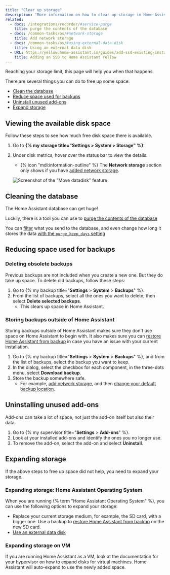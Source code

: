 ```yaml
---
title: "Clear up storage"
description: "More information on how to clear up storage in Home Assistant."
related:
  - docs: /integrations/recorder/#service-purge
    title: purge the contents of the database
  - docs: /common-tasks/os/#network-storage
    title: Add network storage
  - docs: /common-tasks/os/#using-external-data-disk
    title: Using an external data disk
  - URL: https://yellow.home-assistant.io/guides/add-ssd-existing-installation/
    title: Adding an SSD to Home Assistant Yellow
---
```


Reaching your storage limit, this page will help you when that happens.

There are several things you can do to free up some space:

- [Clean the database](#cleaning-the-database)
- [Reduce space used for backups](#reducing-space-used-for-backups)
- [Uninstall unused add-ons](#uninstalling-unused-add-ons)
- [Expand storage](#expanding-storage)

## Viewing the available disk space

Follow these steps to see how much free disk space there is available.

1. Go to **{% my storage title="Settings > System > Storage" %}**.
2. Under disk metrics, hover over the status bar to view the details.
   - {% icon "mdi:information-outline" %} The **Network storage** section only shows if you have [added network storage](/common-tasks/os/#network-storage).

   ![Screenshot of the "Move datadisk" feature](/images/screenshots/storage_view_free-diskspace.png)

## Cleaning the database

The Home Assistant database can get huge!

Luckily, there is a tool you can use to [purge the contents of the database](/integrations/recorder/#service-purge)

You can [filter](/integrations/recorder/#configure-filter) what you send to
the database, and even change how long it stores the data
[with the `purge_keep_days` setting](/integrations/recorder/#purge_keep_days)

## Reducing space used for backups

### Deleting obsolete backups

Previous backups are not included when you create a new one. But they do take up space. To delete old backups, follow these steps:

1. Go to {% my backup title="**Settings** > **System** > **Backups**" %}.
2. From the list of backups, select all the ones you want to delete, then select **Delete selected backups**.
   - This clears up space in Home Assistant.

### Storing backups outside of Home Assistant

Storing backups outside of Home Assistant makes sure they don't use space on Home Assistant to begin with. It also makes sure you can [restore Home Assistant from backup](/common-tasks/os/#restoring-a-backup) in case you have an issue with your current installation.

1. Go to {% my backup title="**Settings** > **System** > **Backups**" %}, and from the list of backups, select the backup you want to keep.
2. In the dialog, select the checkbox for each component, in the three-dots menu, select **Download backup**.
3. Store the backup somewhere safe.
   - For example, [add network storage](/common-tasks/os/#network-storage), and then [change your default backup location](/common-tasks/os/#change-default-backup-location).

## Uninstalling unused add-ons

Add-ons can take a lot of space, not just the add-on itself but also their data.

1. Go to {% my supervisor title="**Settings** > **Add-ons**" %}.
2. Look at your installed add-ons and identify the ones you no longer use.
3. To remove the add-on, select the add-on and select **Uninstall**.

## Expanding storage

If the above steps to free up space did not help, you need to expand your storage.

### Expanding storage: Home Assistant Operating System

When you are running {% term "Home Assistant Operating System" %}, you can use the following options to expand your storage:

- Replace your current storage medium, for example, the SD card, with a bigger one. Use a backup to [restore Home Assistant from backup](/common-tasks/os/#restoring-a-backup) on the new SD card.
- [Use an external data disk](/common-tasks/os/#using-external-data-disk)

### Expanding storage on VM

If you are running Home Assistant as a VM, look at the
documentation for your hypervisor on how to expand disks for virtual machines.
Home Assistant will auto-expand to use the newly added space.
